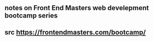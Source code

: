 ## notes on Front End Masters web develepment bootcamp series
## src https://frontendmasters.com/bootcamp/